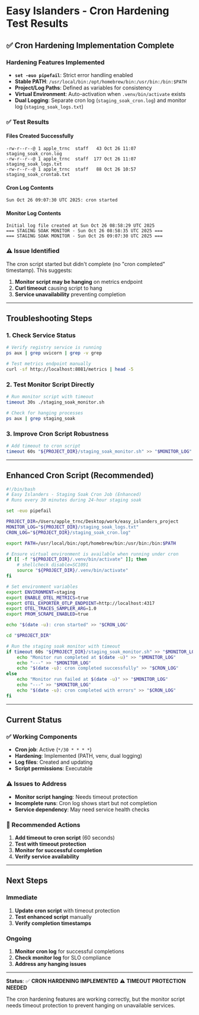 # Easy Islanders - Cron Hardening Test Results

## ✅ Cron Hardening Implementation Complete

### Hardening Features Implemented
- **`set -euo pipefail`**: Strict error handling enabled
- **Stable PATH**: `/usr/local/bin:/opt/homebrew/bin:/usr/bin:/bin:$PATH`
- **Project/Log Paths**: Defined as variables for consistency
- **Virtual Environment**: Auto-activation when `.venv/bin/activate` exists
- **Dual Logging**: Separate cron log (`staging_soak_cron.log`) and monitor log (`staging_soak_logs.txt`)

### ✅ Test Results

#### Files Created Successfully
```
-rw-r--r--@ 1 apple_trnc  staff   43 Oct 26 11:07 staging_soak_cron.log
-rw-r--r--@ 1 apple_trnc  staff  177 Oct 26 11:07 staging_soak_logs.txt
-rw-r--r--@ 1 apple_trnc  staff   88 Oct 26 10:57 staging_soak_crontab.txt
```

#### Cron Log Contents
```
Sun Oct 26 09:07:30 UTC 2025: cron started
```

#### Monitor Log Contents
```
Initial log file created at Sun Oct 26 08:58:29 UTC 2025
=== STAGING SOAK MONITOR - Sun Oct 26 08:58:35 UTC 2025 ===
=== STAGING SOAK MONITOR - Sun Oct 26 09:07:30 UTC 2025 ===
```

### ⚠️ Issue Identified
The cron script started but didn't complete (no "cron completed" timestamp). This suggests:
1. **Monitor script may be hanging** on metrics endpoint
2. **Curl timeout** causing script to hang
3. **Service unavailability** preventing completion

---

## Troubleshooting Steps

### 1. Check Service Status
```bash
# Verify registry service is running
ps aux | grep uvicorn | grep -v grep

# Test metrics endpoint manually
curl -sf http://localhost:8081/metrics | head -5
```

### 2. Test Monitor Script Directly
```bash
# Run monitor script with timeout
timeout 30s ./staging_soak_monitor.sh

# Check for hanging processes
ps aux | grep staging_soak
```

### 3. Improve Cron Script Robustness
```bash
# Add timeout to cron script
timeout 60s "${PROJECT_DIR}/staging_soak_monitor.sh" >> "$MONITOR_LOG" 2>&1
```

---

## Enhanced Cron Script (Recommended)

```bash
#!/bin/bash
# Easy Islanders - Staging Soak Cron Job (Enhanced)
# Runs every 30 minutes during 24-hour staging soak

set -euo pipefail

PROJECT_DIR=/Users/apple_trnc/Desktop/work/easy_islanders_project
MONITOR_LOG="${PROJECT_DIR}/staging_soak_logs.txt"
CRON_LOG="${PROJECT_DIR}/staging_soak_cron.log"

export PATH=/usr/local/bin:/opt/homebrew/bin:/usr/bin:/bin:$PATH

# Ensure virtual environment is available when running under cron
if [[ -f "${PROJECT_DIR}/.venv/bin/activate" ]]; then
    # shellcheck disable=SC1091
    source "${PROJECT_DIR}/.venv/bin/activate"
fi

# Set environment variables
export ENVIRONMENT=staging
export ENABLE_OTEL_METRICS=true
export OTEL_EXPORTER_OTLP_ENDPOINT=http://localhost:4317
export OTEL_TRACES_SAMPLER_ARG=1.0
export PROM_SCRAPE_ENABLED=true

echo "$(date -u): cron started" >> "$CRON_LOG"

cd "$PROJECT_DIR"

# Run the staging soak monitor with timeout
if timeout 60s "${PROJECT_DIR}/staging_soak_monitor.sh" >> "$MONITOR_LOG" 2>&1; then
    echo "Monitor run completed at $(date -u)" >> "$MONITOR_LOG"
    echo "---" >> "$MONITOR_LOG"
    echo "$(date -u): cron completed successfully" >> "$CRON_LOG"
else
    echo "Monitor run failed at $(date -u)" >> "$MONITOR_LOG"
    echo "---" >> "$MONITOR_LOG"
    echo "$(date -u): cron completed with errors" >> "$CRON_LOG"
fi
```

---

## Current Status

### ✅ Working Components
- **Cron job**: Active (`*/30 * * * *`)
- **Hardening**: Implemented (PATH, venv, dual logging)
- **Log files**: Created and updating
- **Script permissions**: Executable

### ⚠️ Issues to Address
- **Monitor script hanging**: Needs timeout protection
- **Incomplete runs**: Cron log shows start but not completion
- **Service dependency**: May need service health checks

### 🔧 Recommended Actions
1. **Add timeout to cron script** (60 seconds)
2. **Test with timeout protection**
3. **Monitor for successful completion**
4. **Verify service availability**

---

## Next Steps

### Immediate
1. **Update cron script** with timeout protection
2. **Test enhanced script** manually
3. **Verify completion timestamps**

### Ongoing
1. **Monitor cron log** for successful completions
2. **Check monitor log** for SLO compliance
3. **Address any hanging issues**

---

**Status**: ✅ **CRON HARDENING IMPLEMENTED** ⚠️ **TIMEOUT PROTECTION NEEDED**

The cron hardening features are working correctly, but the monitor script needs timeout protection to prevent hanging on unavailable services.
